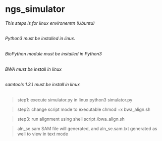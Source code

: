 # ngs_simulator

###### This steps is for linux environemtn (Ubuntu)
###### Python3 must be installed in linux. 
###### BioPython module must be installed in Python3 
###### BWA must be install in linux
###### samtools 1.3.1 must be install in linux


>step1: execute simulator.py in linux
>python3 simulator.py

>step2: change script mode to executable
>chmod +x bwa_align.sh

>step3: run alignment using shell script
>/bwa_align.sh

> aln_se.sam SAM file will generated, and aln_se.sam.txt generated as well to view in text mode




